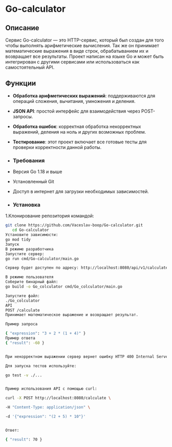 # Go-calculator

## Описание

Сервис Go-calculator — это HTTP-сервис, который был создан для того чтобы выполнять арифметические вычисления. Так же он принимает математические выражения в виде строк, обрабатыванием их и возвращает все результаты. Проект написан на языке Go и может быть интегрирован с другими сервисами или использоваться как самостоятельный API.
## Функции
- **Обработка арифметических выражений**: поддерживаются для операций сложения, вычитания, умножения и деления.
- **JSON API**: простой интерфейс для взаимодействия через POST-запросы.
- **Обработка ошибок**: корректная обработка некорректных выражений, деления на ноль и других возможных проблем.
- **Тестирование**: этот проект включает все готовые тесты для проверки корректности данной работы.

- ### Требования
- Версия Go 1.18 и выше
- Установленный Git
- Доступ в интернет для загрузки необходимых зависимостей.
- ### Установка
1.Клонирование репозитория командой:
```bash
git clone https://github.com/Vaceslav-boop/Go-calculator.git
   cd Go-calculator
Установите зависимости:
go mod tidy
Запуск
В режиме разработчика
Запустите сервер:
go run cmd/Go-calculator/main.go

Сервер будет доступен по адресу: http://localhost:8080/api/v1/calculate.

В режиме пользователя
Соберите бинарный файл:
go build -o Go_colculator cmd/Go_colculator/main.go

Запустите файл:
./Go_colculator
API
POST /calculate
Принимает математическое выражение и возвращает результат.

Пример запроса

{ "expression": "3 + 2 * (1 + 4)" }
Пример ответа
{ "result": -60 }


При некорректном выражении сервер вернет ошибку HTTP 400 Internal Server Error.

Для запуска тестов используйте:

go test -v ./...


Пример использования API с помощью curl:

curl -X POST http://localhost:8080/calculate \

-H "Content-Type: application/json" \

-d '{"expression": "(2 + 5) * 10"}'


Ответ:

{ "result": 70 }
